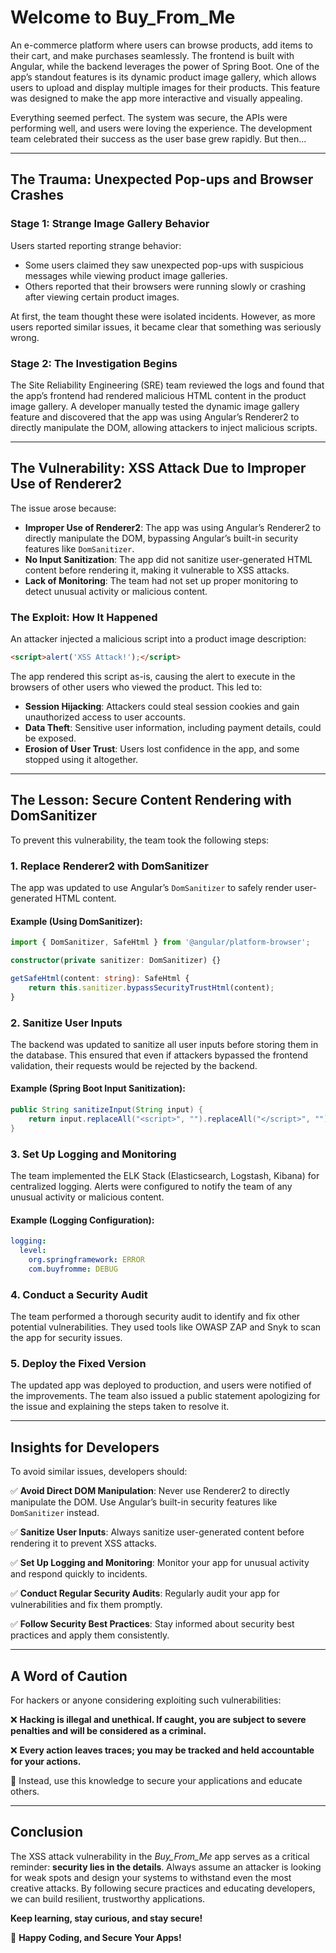 # Welcome to Buy_From_Me

An e-commerce platform where users can browse products, add items to their cart, and make purchases seamlessly. The frontend is built with Angular, while the backend leverages the power of Spring Boot. One of the app’s standout features is its dynamic product image gallery, which allows users to upload and display multiple images for their products. This feature was designed to make the app more interactive and visually appealing.

Everything seemed perfect. The system was secure, the APIs were performing well, and users were loving the experience. The development team celebrated their success as the user base grew rapidly. But then...

---

## The Trauma: Unexpected Pop-ups and Browser Crashes

### Stage 1: Strange Image Gallery Behavior
Users started reporting strange behavior:
- Some users claimed they saw unexpected pop-ups with suspicious messages while viewing product image galleries.
- Others reported that their browsers were running slowly or crashing after viewing certain product images.

At first, the team thought these were isolated incidents. However, as more users reported similar issues, it became clear that something was seriously wrong.

### Stage 2: The Investigation Begins
The Site Reliability Engineering (SRE) team reviewed the logs and found that the app’s frontend had rendered malicious HTML content in the product image gallery. A developer manually tested the dynamic image gallery feature and discovered that the app was using Angular’s Renderer2 to directly manipulate the DOM, allowing attackers to inject malicious scripts.

---

## The Vulnerability: XSS Attack Due to Improper Use of Renderer2
The issue arose because:

- **Improper Use of Renderer2**: The app was using Angular’s Renderer2 to directly manipulate the DOM, bypassing Angular’s built-in security features like `DomSanitizer`.
- **No Input Sanitization**: The app did not sanitize user-generated HTML content before rendering it, making it vulnerable to XSS attacks.
- **Lack of Monitoring**: The team had not set up proper monitoring to detect unusual activity or malicious content.

### The Exploit: How It Happened
An attacker injected a malicious script into a product image description:

```html
<script>alert('XSS Attack!');</script>
```

The app rendered this script as-is, causing the alert to execute in the browsers of other users who viewed the product. This led to:

- **Session Hijacking**: Attackers could steal session cookies and gain unauthorized access to user accounts.
- **Data Theft**: Sensitive user information, including payment details, could be exposed.
- **Erosion of User Trust**: Users lost confidence in the app, and some stopped using it altogether.

---

## The Lesson: Secure Content Rendering with DomSanitizer
To prevent this vulnerability, the team took the following steps:

### 1. Replace Renderer2 with DomSanitizer
The app was updated to use Angular’s `DomSanitizer` to safely render user-generated HTML content.

#### Example (Using DomSanitizer):
```typescript
import { DomSanitizer, SafeHtml } from '@angular/platform-browser';

constructor(private sanitizer: DomSanitizer) {}

getSafeHtml(content: string): SafeHtml {
    return this.sanitizer.bypassSecurityTrustHtml(content);
}
```

### 2. Sanitize User Inputs
The backend was updated to sanitize all user inputs before storing them in the database. This ensured that even if attackers bypassed the frontend validation, their requests would be rejected by the backend.

#### Example (Spring Boot Input Sanitization):
```java
public String sanitizeInput(String input) {
    return input.replaceAll("<script>", "").replaceAll("</script>", "");
}
```

### 3. Set Up Logging and Monitoring
The team implemented the ELK Stack (Elasticsearch, Logstash, Kibana) for centralized logging. Alerts were configured to notify the team of any unusual activity or malicious content.

#### Example (Logging Configuration):
```yaml
logging:
  level:
    org.springframework: ERROR
    com.buyfromme: DEBUG
```

### 4. Conduct a Security Audit
The team performed a thorough security audit to identify and fix other potential vulnerabilities. They used tools like OWASP ZAP and Snyk to scan the app for security issues.

### 5. Deploy the Fixed Version
The updated app was deployed to production, and users were notified of the improvements. The team also issued a public statement apologizing for the issue and explaining the steps taken to resolve it.

---

## Insights for Developers
To avoid similar issues, developers should:

✅ **Avoid Direct DOM Manipulation**: Never use Renderer2 to directly manipulate the DOM. Use Angular’s built-in security features like `DomSanitizer` instead.

✅ **Sanitize User Inputs**: Always sanitize user-generated content before rendering it to prevent XSS attacks.

✅ **Set Up Logging and Monitoring**: Monitor your app for unusual activity and respond quickly to incidents.

✅ **Conduct Regular Security Audits**: Regularly audit your app for vulnerabilities and fix them promptly.

✅ **Follow Security Best Practices**: Stay informed about security best practices and apply them consistently.

---

## A Word of Caution
For hackers or anyone considering exploiting such vulnerabilities:

❌ **Hacking is illegal and unethical. If caught, you are subject to severe penalties and will be considered as a criminal.**

❌ **Every action leaves traces; you may be tracked and held accountable for your actions.**

🔹 Instead, use this knowledge to secure your applications and educate others.

---

## Conclusion
The XSS attack vulnerability in the *Buy_From_Me* app serves as a critical reminder: **security lies in the details**. Always assume an attacker is looking for weak spots and design your systems to withstand even the most creative attacks. By following secure practices and educating developers, we can build resilient, trustworthy applications.

**Keep learning, stay curious, and stay secure!**

🚀 **Happy Coding, and Secure Your Apps!**


